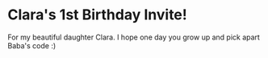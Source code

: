 # Clara's 1st Birthday Invite!

For my beautiful daughter Clara. I hope one day you grow up and pick apart Baba's code :)
